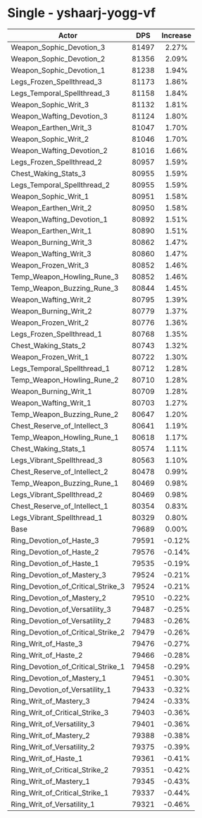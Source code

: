 # Single - yshaarj-yogg-vf
| Actor | DPS | Increase |
|---|:---:|:---:|
|Weapon_Sophic_Devotion_3|81497|2.27%|
|Weapon_Sophic_Devotion_2|81356|2.09%|
|Weapon_Sophic_Devotion_1|81238|1.94%|
|Legs_Frozen_Spellthread_3|81173|1.86%|
|Legs_Temporal_Spellthread_3|81158|1.84%|
|Weapon_Sophic_Writ_3|81132|1.81%|
|Weapon_Wafting_Devotion_3|81124|1.80%|
|Weapon_Earthen_Writ_3|81047|1.70%|
|Weapon_Sophic_Writ_2|81046|1.70%|
|Weapon_Wafting_Devotion_2|81016|1.66%|
|Legs_Frozen_Spellthread_2|80957|1.59%|
|Chest_Waking_Stats_3|80955|1.59%|
|Legs_Temporal_Spellthread_2|80955|1.59%|
|Weapon_Sophic_Writ_1|80951|1.58%|
|Weapon_Earthen_Writ_2|80950|1.58%|
|Weapon_Wafting_Devotion_1|80892|1.51%|
|Weapon_Earthen_Writ_1|80890|1.51%|
|Weapon_Burning_Writ_3|80862|1.47%|
|Weapon_Wafting_Writ_3|80860|1.47%|
|Weapon_Frozen_Writ_3|80852|1.46%|
|Temp_Weapon_Howling_Rune_3|80852|1.46%|
|Temp_Weapon_Buzzing_Rune_3|80844|1.45%|
|Weapon_Wafting_Writ_2|80795|1.39%|
|Weapon_Burning_Writ_2|80779|1.37%|
|Weapon_Frozen_Writ_2|80776|1.36%|
|Legs_Frozen_Spellthread_1|80768|1.35%|
|Chest_Waking_Stats_2|80743|1.32%|
|Weapon_Frozen_Writ_1|80722|1.30%|
|Legs_Temporal_Spellthread_1|80712|1.28%|
|Temp_Weapon_Howling_Rune_2|80710|1.28%|
|Weapon_Burning_Writ_1|80709|1.28%|
|Weapon_Wafting_Writ_1|80703|1.27%|
|Temp_Weapon_Buzzing_Rune_2|80647|1.20%|
|Chest_Reserve_of_Intellect_3|80641|1.19%|
|Temp_Weapon_Howling_Rune_1|80618|1.17%|
|Chest_Waking_Stats_1|80574|1.11%|
|Legs_Vibrant_Spellthread_3|80563|1.10%|
|Chest_Reserve_of_Intellect_2|80478|0.99%|
|Temp_Weapon_Buzzing_Rune_1|80469|0.98%|
|Legs_Vibrant_Spellthread_2|80469|0.98%|
|Chest_Reserve_of_Intellect_1|80354|0.83%|
|Legs_Vibrant_Spellthread_1|80329|0.80%|
|Base|79689|0.00%|
|Ring_Devotion_of_Haste_3|79591|-0.12%|
|Ring_Devotion_of_Haste_2|79576|-0.14%|
|Ring_Devotion_of_Haste_1|79535|-0.19%|
|Ring_Devotion_of_Mastery_3|79524|-0.21%|
|Ring_Devotion_of_Critical_Strike_3|79524|-0.21%|
|Ring_Devotion_of_Mastery_2|79510|-0.22%|
|Ring_Devotion_of_Versatility_3|79487|-0.25%|
|Ring_Devotion_of_Versatility_2|79483|-0.26%|
|Ring_Devotion_of_Critical_Strike_2|79479|-0.26%|
|Ring_Writ_of_Haste_3|79476|-0.27%|
|Ring_Writ_of_Haste_2|79466|-0.28%|
|Ring_Devotion_of_Critical_Strike_1|79458|-0.29%|
|Ring_Devotion_of_Mastery_1|79451|-0.30%|
|Ring_Devotion_of_Versatility_1|79433|-0.32%|
|Ring_Writ_of_Mastery_3|79424|-0.33%|
|Ring_Writ_of_Critical_Strike_3|79403|-0.36%|
|Ring_Writ_of_Versatility_3|79401|-0.36%|
|Ring_Writ_of_Mastery_2|79388|-0.38%|
|Ring_Writ_of_Versatility_2|79375|-0.39%|
|Ring_Writ_of_Haste_1|79361|-0.41%|
|Ring_Writ_of_Critical_Strike_2|79351|-0.42%|
|Ring_Writ_of_Mastery_1|79345|-0.43%|
|Ring_Writ_of_Critical_Strike_1|79337|-0.44%|
|Ring_Writ_of_Versatility_1|79321|-0.46%|
